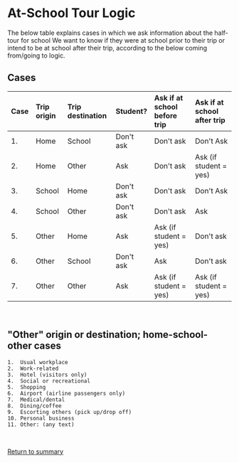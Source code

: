 # At-School Tour Logic


The below table explains cases in which we ask information about the half-tour for school We want to know if they were at school prior to their trip or intend 
to be at school after their trip, according to the below coming from/going to logic.


## Cases

| **Case** | **Trip origin**        | **Trip destination**   | **Student?**                   | **Ask if at school before trip** | **Ask if at school after trip**|
|:---------|:-----------------------|:-----------------------|:-------------------------------|:---------------------------------|:-------------------------------|
| 1.       | Home                   | School                 | Don't ask                      | Don't ask                        | Don't Ask                      |
| 2.       | Home                   | Other                  | Ask                            | Don't ask                        | Ask (if student = yes)         |
| 3.       | School                 | Home                   | Don't ask                      | Don't ask                        | Don't Ask                      |
| 4.       | School                 | Other                  | Don't ask                      | Don't ask                        | Ask                            |
| 5.       | Other                  | Home                   | Ask                            | Ask (if student = yes)           | Don't ask                      |
| 6.       | Other                  | School                 | Don't ask                      | Ask                              | Don't ask                      |
| 7.       | Other                  | Other                  | Ask                            | Ask (if student = yes)           | Ask (if student = yes)         |

 <br/>
     
## "Other" origin or destination; home-school-other cases

```
1.  Usual workplace
2.  Work-related
3.  Hotel (visitors only)
4.  Social or recreational
5.  Shopping
6.  Airport (airline passengers only)
7.  Medical/dental
8.  Dining/coffee
9.  Escorting others (pick up/drop off)
10. Personal business
11. Other: (any text)    
```
<br/>  

[Return to summary](README.md/#half-tour-questions-for-work-and-school)
